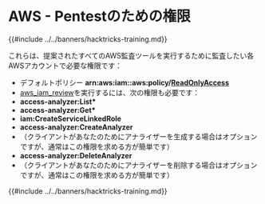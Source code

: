 # AWS - Pentestのための権限

{{#include ../../banners/hacktricks-training.md}}

これらは、提案されたすべてのAWS監査ツールを実行するために監査したい各AWSアカウントで必要な権限です：

- デフォルトポリシー **arn:aws:iam::aws:policy/**[**ReadOnlyAccess**](https://us-east-1.console.aws.amazon.com/iam/home#/policies/arn:aws:iam::aws:policy/ReadOnlyAccess)
- [aws_iam_review](https://github.com/carlospolop/aws_iam_review)を実行するには、次の権限も必要です：
- **access-analyzer:List\***
- **access-analyzer:Get\***
- **iam:CreateServiceLinkedRole**
- **access-analyzer:CreateAnalyzer**
- （クライアントがあなたのためにアナライザーを生成する場合はオプションですが、通常はこの権限を求める方が簡単です）
- **access-analyzer:DeleteAnalyzer**
- （クライアントがあなたのためにアナライザーを削除する場合はオプションですが、通常はこの権限を求める方が簡単です）

{{#include ../../banners/hacktricks-training.md}}
